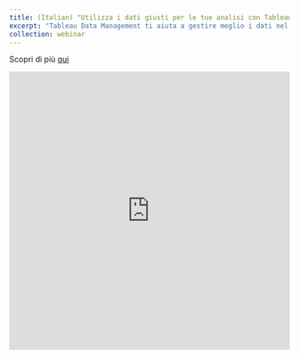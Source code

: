 ```yaml
---
title: (Italian) "Utilizza i dati giusti per le tue analisi con Tableau Data Management"
excerpt: "Tableau Data Management ti aiuta a gestire meglio i dati nel tuo ambiente di analisi e a prendere sempre decisioni sulla base di dati attendibili e aggiornati."
collection: webinar
---
```

Scopri di più [qui](https://www.tableau.com/it-it/learn/webinars/utilizza-i-dati-giusti-le-tue-analisi-con-tableau-data-management)
<iframe src="https://f1.media.brightcove.com/12/3798483592001/3798483592001_6139735641001_6139734535001.mp4" name="iFrame Name" scrolling="No" height="500px" width="100%" style="border: none;"></iframe>

